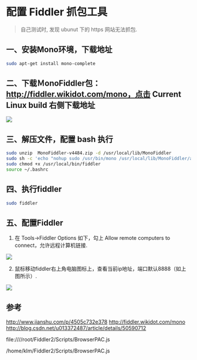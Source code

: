 # 配置 Fiddler 抓包工具

> 自己测试时, 发现 ubunut 下的 https 网站无法抓包.  

## 一、安装Mono环境，下载地址

~~~bash
sudo apt-get install mono-complete
~~~

## 二、下载ＭonoFiddler包：http://fiddler.wikidot.com/mono，点击 Current Linux build 右侧下载地址  

![](https://raw.githubusercontent.com/magic428/work_note/master/ubuntu_os_usage/pictures/mono_fiddler.png) 


## 三、解压文件，配置 bash 执行   

~~~bash
sudo unzip  MonoFiddler-v4484.zip -d /usr/local/lib/MonoFiddler
sudo sh -c 'echo "nohup sudo /usr/bin/mono /usr/local/lib/MonoFiddler/app/Fiddler.exe > /dev/null 2>&1 &" > /usr/local/bin/fiddler'
sudo chmod +x /usr/local/bin/fiddler
source ~/.bashrc
~~~

## 四、执行fiddler

~~~bash
sudo fiddler
~~~

## 五、配置Fiddler  

1. 在 Tools->Fiddler Options 如下，勾上 Allow remote computers to connect，允许远程计算机链接.  

![](https://raw.githubusercontent.com/magic428/work_note/master/ubuntu_os_usage/pictures/mono_fiddler_config_1.png) 


2. 鼠标移动fiddler右上角电脑图标上，查看当前ip地址，端口默认8888（如上图所示）.  

![](https://raw.githubusercontent.com/magic428/work_note/master/ubuntu_os_usage/pictures/mono_fiddler_config.png) 

## 参考

http://www.jianshu.com/p/4505c732e378
http://fiddler.wikidot.com/mono
http://blog.csdn.net/u013372487/article/details/50590712


file:////root/Fiddler2/Scripts/BrowserPAC.js

/home/klm/Fiddler2/Scripts/BrowserPAC.js